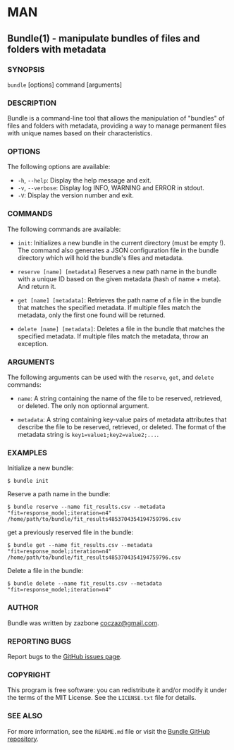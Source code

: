 # MAN

## Bundle(1) - manipulate bundles of files and folders with metadata

### SYNOPSIS

`bundle` \[options\] command \[arguments\]

### DESCRIPTION

Bundle is a command-line tool that allows the manipulation of "bundles" of files and folders with metadata, providing a way to manage permanent files with unique names based on their characteristics.

### OPTIONS

The following options are available:

- `-h`, `--help`: Display the help message and exit.
- `-v`, `--verbose`: Display log INFO, WARNING and ERROR in stdout.
- `-V`: Display the version number and exit.

### COMMANDS

The following commands are available:

- `init`: Initializes a new bundle in the current directory (must be empty !). The command also generates a JSON configuration file in the bundle directory which will hold the bundle's files and metadata.

- `reserve [name] [metadata]` Reserves a new path name in the bundle with a unique ID based on the given metadata (hash of name + meta). And return it.

- `get [name] [metadata]`: Retrieves the path name of a file in the bundle that matches the specified metadata. If multiple files match the metadata, only the first one found will be returned.

- `delete [name] [metadata]`: Deletes a file in the bundle that matches the specified metadata. If multiple files match the metadata, throw an exception.

### ARGUMENTS

The following arguments can be used with the `reserve`, `get`, and `delete` commands:

- `name`: A string containing the name of the file to be reserved, retrieved, or deleted. The only non optionnal argument.

- `metadata`: A string containing key-value pairs of metadata attributes that describe the file to be reserved, retrieved, or deleted. The format of the metadata string is `key1=value1;key2=value2;...`.

### EXAMPLES

Initialize a new bundle:

```shell
$ bundle init
```

Reserve a path name in the bundle:

```shell
$ bundle reserve --name fit_results.csv --metadata "fit=response_model;iteration=n4"
/home/path/to/bundle/fit_results4853704354194759796.csv
```

get a previously reserved file in the bundle:
```shell
$ bundle get --name fit_results.csv --metadata "fit=response_model;iteration=n4"
/home/path/to/bundle/fit_results4853704354194759796.csv
```

Delete a file in the bundle:
```shell
$ bundle delete --name fit_results.csv --metadata "fit=response_model;iteration=n4"
```

### AUTHOR

Bundle was written by zazbone <coczaz@gmail.com>.

### REPORTING BUGS

Report bugs to the [GitHub issues page][GIT_ISSUES].

### COPYRIGHT

This program is free software: you can redistribute it and/or modify it under the terms of the MIT License. See the `LICENSE.txt` file for details.

### SEE ALSO
For more information, see the `README.md` file or visit the [Bundle GitHub repository][GIT].



[GIT]: https://github.com/zazbone/bundle
[GIT_ISSUES]: https://github.com/zazbone/bundle/issues
